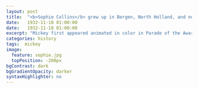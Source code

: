 ```yaml
---
layout: post
title:  "<b>Sophie Collins</b> grew up in Bergen, North Holland, and now lives in Edinburgh. Her poems have appeared or are forthcoming in <em>Poetry</em> (Chicago), <em>Poetry London</em>, <em>The Scotsman</em>, <em>The White Review</em>, <em>Ploughshares</em>, <em>Poetic Series # 4</em> (Sternberg Press), and elsewhere. She received an Eric Gregory Award in 2014. Her first collection will be published by Penguin in 2017"
date:   1932-11-18 01:00:00
date:   1932-11-18 01:00:00
excerpt: "Mickey first appeared animated in color in Parade of the Award Nominees in 1932, however the film strip was..."
categories: history
tags:  mickey
image:
  feature: sophie.jpg
  topPosition: -200px
bgContrast: dark
bgGradientOpacity: darker
syntaxHighlighter: no
---
```

